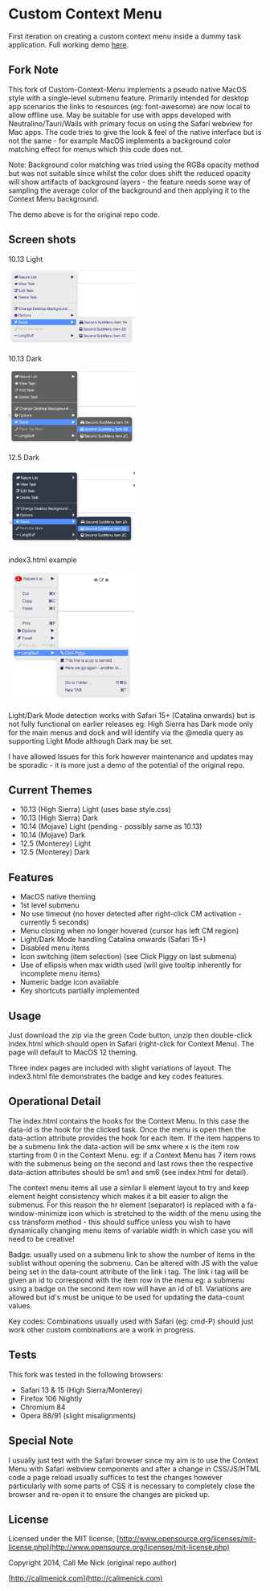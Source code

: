 # Custom Context Menu

First iteration on creating a custom context menu inside a dummy task application. Full working demo [here](http://codepen.io/callmenick/pen/xbaWdB).


## Fork Note

This fork of Custom-Context-Menu implements a pseudo native MacOS style with a single-level submenu feature.
Primarily intended for desktop app scenarios the links to resources (eg: font-awesome) are now local to allow offline use.
May be suitable for use with apps developed with Neutralino/Tauri/Wails with primary focus on using the Safari webview for Mac apps.
The code tries to give the look & feel of the native interface but is not the same - for example MacOS implements a background color matching effect for menus which this code does not.

Note: Background color matching was tried using the RGBa opacity method but was not suitable since whilst the color does shift the reduced opacity will show artifacts of background layers - the feature needs some way of sampling the average color of the background and then applying it to the Context Menu background.

The demo above is for the original repo code.

## Screen shots

10.13 Light

<img src="/screenshots/cm-1013-light.png" alt="1013light" width="50%" />

10.13 Dark

<img src="/screenshots/cm-1013-dark.png" alt="1013dark" width="50%" />

12.5 Dark

<img src="/screenshots/cm-125-dark.png" alt="125dark" width="50%" />

index3.html example

<img src="/screenshots/cm-badger.png" alt="badger" width="50%" />

Light/Dark Mode detection works with Safari 15+ (Catalina onwards) but is not fully functional on earlier releases eg: High Sierra has Dark mode only for the main menus and dock and will identify via the @media query as supporting Light Mode although Dark may be set.

I have allowed Issues for this fork however maintenance and updates may be sporadic - it is more just a demo of the potential of the original repo.


## Current Themes

* 10.13 (High Sierra) Light (uses base style.css)
* 10.13 (High Sierra) Dark
* 10.14 (Mojave) Light (pending - possibly same as 10.13)
* 10.14 (Mojave) Dark
* 12.5 (Monterey) Light
* 12.5 (Monterey) Dark


## Features

* MacOS native theming
* 1st level submenu
* No use timeout (no hover detected after right-click CM activation - currently 5 seconds)
* Menu closing when no longer hovered (cursor has left CM region)
* Light/Dark Mode handling Catalina onwards (Safari 15+)
* Disabled menu items
* Icon switching (item selection) (see Click Piggy on last submenu)
* Use of ellipsis when max width used (will give tooltip inherently for incomplete menu items)
* Numeric badge icon available
* Key shortcuts partially implemented

## Usage

Just download the zip via the green Code button, unzip then double-click index.html which should open in Safari (right-click for Context Menu).
The page will default to MacOS 12 theming.

Three index pages are included with slight variations of layout. The index3.html file demonstrates the badge and key codes features.

## Operational Detail

The index.html contains the hooks for the Context Menu. In this case the data-id is the hook for the clicked task. Once the menu is open then the data-action attribute provides the hook for each item. If the item happens to be a submenu link the data-action will be smx where x is the item row starting from 0 in the Context Menu. eg: if a Context Menu has 7 item rows with the submenus being on the second and last rows then the respective data-action attributes should be sm1 and sm6 (see index.html for detail).

The context menu items all use a similar li element layout to try and keep element height consistency which makes it a bit easier to align the submenus. For this reason the hr element (separator) is replaced with a fa-window-minimize icon which is stretched to the width of the menu using the css transform method - this should suffice unless you wish to have dynamically changing menu items of variable width in which case you will need to be creative!

Badge: usually used on a submenu link to show the number of items in the sublist without opening the submenu. Can be altered with JS with the value being set in the data-count attribute of the link i tag. The link i tag will be given an id to correspond with the item row in the menu eg: a submenu using a badge on the second item row will have an id of b1. Variations are allowed but id's must be unique to be used for updating the data-count values.

Key codes: Combinations usually used with Safari (eg: cmd-P) should just work other custom combinations are a work in progress.

## Tests

This fork was tested in the following browsers:

* Safari 13 & 15 (High Sierra/Monterey)
* Firefox 106 Nightly
* Chromium 84
* Opera 88/91 (slight misalignments)

## Special Note

I usually just test with the Safari browser since my aim is to use the Context Menu with Safari webview components and after a change in CSS/JS/HTML code a page reload usually suffices to test the changes however particularly with some parts of CSS it is necessary to completely close the browser and re-open it to ensure the changes are picked up.

## License

Licensed under the MIT license, [http://www.opensource.org/licenses/mit-license.php](http://www.opensource.org/licenses/mit-license.php)

Copyright 2014, Call Me Nick  (original repo author)

[http://callmenick.com](http://callmenick.com)